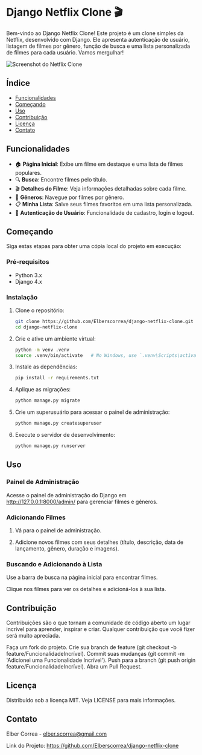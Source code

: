 # Django Netflix Clone 🎬

Bem-vindo ao Django Netflix Clone! Este projeto é um clone simples da Netflix, desenvolvido com Django. Ele apresenta autenticação de usuário, listagem de filmes por gênero, função de busca e uma lista personalizada de filmes para cada usuário. Vamos mergulhar!

![Screenshot do Netflix Clone](static/assets/screenshot.png)

## Índice

- [Funcionalidades](#funcionalidades)
- [Começando](#começando)
- [Uso](#uso)
- [Contribuição](#contribuição)
- [Licença](#licença)
- [Contato](#contato)

## Funcionalidades

- 🏠 **Página Inicial**: Exibe um filme em destaque e uma lista de filmes populares.
- 🔍 **Busca**: Encontre filmes pelo título.
- 🎬 **Detalhes do Filme**: Veja informações detalhadas sobre cada filme.
- 📜 **Gêneros**: Navegue por filmes por gênero.
- 📋 **Minha Lista**: Salve seus filmes favoritos em uma lista personalizada.
- 🔐 **Autenticação de Usuário**: Funcionalidade de cadastro, login e logout.

## Começando

Siga estas etapas para obter uma cópia local do projeto em execução:

### Pré-requisitos

- Python 3.x
- Django 4.x

### Instalação

1. Clone o repositório:

   ```sh
   git clone https://github.com/Elberscorrea/django-netflix-clone.git
   cd django-netflix-clone
   
2. Crie e ative um ambiente virtual:

   ```sh
   python -m venv .venv
   source .venv/bin/activate   # No Windows, use `.venv\Scripts\activate`

3. Instale as dependências:

   ```sh
   pip install -r requirements.txt

4. Aplique as migrações:

   ```sh
   python manage.py migrate

5. Crie um superusuário para acessar o painel de administração:

   ```sh
   python manage.py createsuperuser

6. Execute o servidor de desenvolvimento:

   ```sh
   python manage.py runserver

## Uso

### Painel de Administração

Acesse o painel de administração do Django em http://127.0.0.1:8000/admin/ para gerenciar filmes e gêneros.

### Adicionando Filmes

1. Vá para o painel de administração.
   
2. Adicione novos filmes com seus detalhes (título, descrição, data de lançamento, gênero, duração e imagens).
   
### Buscando e Adicionando à Lista

Use a barra de busca na página inicial para encontrar filmes.

Clique nos filmes para ver os detalhes e adicioná-los à sua lista.

## Contribuição

Contribuições são o que tornam a comunidade de código aberto um lugar incrível para aprender, inspirar e criar. Qualquer contribuição que você fizer será muito apreciada.

Faça um fork do projeto.
Crie sua branch de feature (git checkout -b feature/FuncionalidadeIncrível).
Commit suas mudanças (git commit -m 'Adicionei uma Funcionalidade Incrível').
Push para a branch (git push origin feature/FuncionalidadeIncrível).
Abra um Pull Request.

## Licença

Distribuído sob a licença MIT. Veja LICENSE para mais informações.

## Contato

Elber Correa - elber.scorrea@gmail.com

Link do Projeto: https://github.com/Elberscorrea/django-netflix-clone






